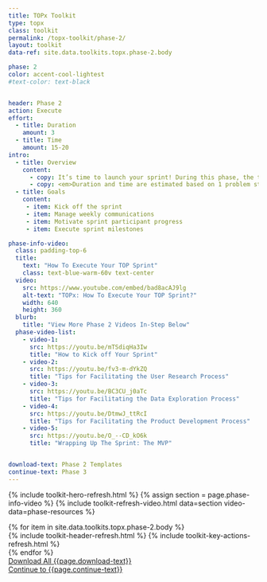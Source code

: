 ```yaml
---
title: TOPx Toolkit
type: topx
class: toolkit
permalink: /topx-toolkit/phase-2/
layout: toolkit
data-ref: site.data.toolkits.topx.phase-2.body

phase: 2
color: accent-cool-lightest
#text-color: text-black


header: Phase 2
action: Execute
effort:
  - title: Duration
    amount: 3
  - title: Time
    amount: 15-20
intro:
  - title: Overview
    content:
      - copy: It’s time to launch your sprint! During this phase, the tech teams develop their products. Your role is to facilitate this process, which will include several tasks and milestones.
      - copy: <em>Duration and time are estimated based on 1 problem statement, a team of sprint leaders of 2 - 4 individuals, and 3 - 5 tech teams (with a recommended maximum of 6).</em>
  - title: Goals
    content:
     - item: Kick off the sprint
     - item: Manage weekly communications
     - item: Motivate sprint participant progress
     - item: Execute sprint milestones

phase-info-video:
  class: padding-top-6
  title:
    text: "How To Execute Your TOP Sprint"
    class: text-blue-warm-60v text-center
  video:
    src: https://www.youtube.com/embed/bad8acAJ9lg
    alt-text: "TOPx: How To Execute Your TOP Sprint?"
    width: 640
    height: 360
  blurb:
    title: "View More Phase 2 Videos In-Step Below"
  phase-video-list:
    - video-1:
      src: https://youtu.be/mTSdiqHa3Iw
      title: "How to Kick off Your Sprint"
    - video-2:
      src: https://youtu.be/fv3-m-dYkZQ
      title: "Tips for Facilitating the User Research Process"
    - video-3:
      src: https://youtu.be/BC3CU_j0aTc
      title: "Tips for Facilitating the Data Exploration Process"
    - video-4:
      src: https://youtu.be/DtmwJ_ttRcI
      title: "Tips for Facilitating the Product Development Process"
    - video-5:
      src: https://youtu.be/O_--CD_kO6k
      title: "Wrapping Up The Sprint: The MVP"


download-text: Phase 2 Templates
continue-text: Phase 3
---
```


{% include toolkit-hero-refresh.html %}
{% assign section = page.phase-info-video %}
{% include toolkit-refresh-video.html data=section video-data=phase-resources %}
<section class="grid-container padding-bottom-8">
  <div class="grid-row">
    <div>
      {% for item in site.data.toolkits.topx.phase-2.body %}
        <div class="toolkit-section margin-top-6">
          {% include toolkit-header-refresh.html %}
          {% include toolkit-key-actions-refresh.html %}
        </div>
      {% endfor %}
    </div>
  </div>
</section>
<section class="text-white bg-primary usa-section">
  <div class="grid-container">
    <div>
      <a href="{{site.baseurl}}/assets/files/topx-resources/topx-toolkit-phase-2-resources.zip" target="_blank"
          class="usa-button usa-button--inverse usa-button--outline site-button">
          Download All {{page.download-text}}
      </a>
    </div>
    <div>
      <a href="{{ site.baseurl }}/topx-toolkit/phase-3/"
        class="usa-button margin-top-4 usa-button--secondary site-button">
        Continue to {{page.continue-text}}
      </a>
    </div>
  </div>
</section>
